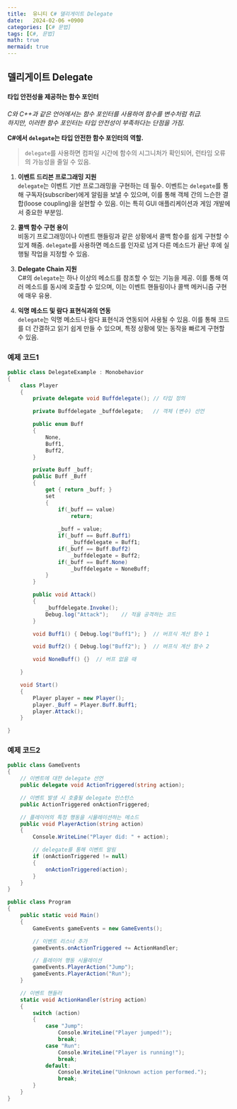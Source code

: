 ```yaml
---
title:  유니티 C# 델리게이트 Delegate
date:   2024-02-06 +0900
categories: [C# 문법]
tags: [C#, 문법]
math: true
mermaid: true
---
```


## 델리게이트 Delegate

#### **타입 안전성을 제공하는 함수 포인터**

*C와 C++과 같은 언어에서는 함수 포인터를 사용하여 함수를 변수처럼 취급. <br>
 하지만, 이러한 함수 포인터는 타입 안전성이 부족하다는 단점을 가짐.*

**C#에서 `delegate`는 타입 안전한 함수 포인터의 역할.**

> `delegate`를 사용하면 컴파일 시간에 함수의 시그니처가 확인되어, 
> 런타임 오류의 가능성을 줄일 수 있음.

1. **이벤트 드리븐 프로그래밍 지원** <br>
    `delegate`는 이벤트 기반 프로그래밍을 구현하는 데 필수. 이벤트는 `delegate`를 통해 구독자(subscriber)에게 알림을 보낼 수 있으며, 이를 통해 객체 간의 느슨한 결합(loose coupling)을 실현할 수 있음. 이는 특히 GUI 애플리케이션과 게임 개발에서 중요한 부분임.

2. **콜백 함수 구현 용이** <br>
    비동기 프로그래밍이나 이벤트 핸들링과 같은 상황에서 콜백 함수를 쉽게 구현할 수 있게 해줌. `delegate`를 사용하면 메소드를 인자로 넘겨 다른 메소드가 끝난 후에 실행될 작업을 지정할 수 있음.
    
4. **Delegate Chain 지원** <br>
    C#의 `delegate`는 하나 이상의 메소드를 참조할 수 있는 기능을 제공. 이를 통해 여러 메소드를 동시에 호출할 수 있으며, 이는 이벤트 핸들링이나 콜백 메커니즘 구현에 매우 유용.
		
1. **익명 메소드 및 람다 표현식과의 연동** <br>
    `delegate`는 익명 메소드나 람다 표현식과 연동되어 사용될 수 있음. 이를 통해 코드를 더 간결하고 읽기 쉽게 만들 수 있으며, 특정 상황에 맞는 동작을 빠르게 구현할 수 있음.

### 예제 코드1

```csharp
public class DelegateExample : Monobehavior
{
	class Player
	{
		private delegate void Buffdelegate(); // 타입 정의

		private Buffdelegate _buffdelegate;   // 객체 (변수) 선언

		public enum Buff
		{
			None,
			Buff1,
			Buff2,
		}

		private Buff _buff;
		public Buff _Buff
		{
			get { return _buff; }
			set 
			{
				if(_buff == value)
					return;
				
				_buff = value;
				if(_buff == Buff.Buff1)
					_buffdelegate = Buff1;
				if(_buff == Buff.Buff2)
					_buffdelegate = Buff2;
				if(_buff == Buff.None)
					_buffdelegate = NoneBuff;
			}
		}

		public void Attack()
		{
			_buffdelegate.Invoke();
			Debug.log("Attack");    // 적을 공격하는 코드
		}

		void Buff1() { Debug.log("Buff1"); }  // 버프식 계산 함수 1

		void Buff2() { Debug.log("Buff2"); }  // 버프식 계산 함수 2

		void NoneBuff() {}  // 버프 없을 때

	}

	void Start()
	{
		Player player = new Player();
		player._Buff = Player.Buff.Buff1;
		player.Attack();
	}

}
```

### 예제 코드2

```csharp
public class GameEvents
{
    // 이벤트에 대한 delegate 선언
    public delegate void ActionTriggered(string action);

    // 이벤트 발생 시 호출될 delegate 인스턴스
    public ActionTriggered onActionTriggered;

    // 플레이어의 특정 행동을 시뮬레이션하는 메소드
    public void PlayerAction(string action)
    {
        Console.WriteLine("Player did: " + action);

        // delegate를 통해 이벤트 알림
        if (onActionTriggered != null)
        {
            onActionTriggered(action);
        }
    }
}

public class Program
{
    public static void Main()
    {
        GameEvents gameEvents = new GameEvents();

        // 이벤트 리스너 추가
        gameEvents.onActionTriggered += ActionHandler;

        // 플레이어 행동 시뮬레이션
        gameEvents.PlayerAction("Jump");
        gameEvents.PlayerAction("Run");
    }

    // 이벤트 핸들러
    static void ActionHandler(string action)
    {
        switch (action)
        {
            case "Jump":
                Console.WriteLine("Player jumped!");
                break;
            case "Run":
                Console.WriteLine("Player is running!");
                break;
            default:
                Console.WriteLine("Unknown action performed.");
                break;
        }
    }
}
```